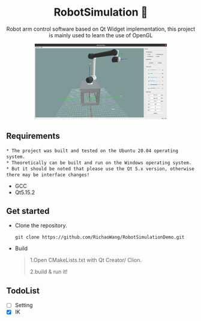 <h1 align="center">
  RobotSimulation 🦾
</h1>

<p align="center">
  Robot arm control software based on Qt Widget implementation, this project is mainly used to learn the use of OpenGL
</p>

<div align=center>
  <img src="docs/shot.jpg" width="70%" height="70%">
</div>

## Requirements
```
* The project was built and tested on the Ubuntu 20.04 operating system.
* Theoretically can be built and run on the Windows operating system. 
* But it should be noted that please use the Qt 5.x version, otherwise there may be interface changes!
```
+ GCC
+ Qt5.15.2

## Get started

* Clone the repository.

  ```SHELL
  git clone https://github.com/RichaoWang/RobotSimulationDemo.git
  ```

* Build

  > 1.Open CMakeLists.txt with Qt Creator/ Clion.
  >
  >2.build & run it!

## TodoList
+ [ ] Setting
+ [x] IK
